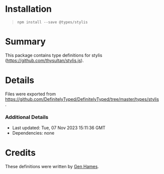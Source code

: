 # Installation
> `npm install --save @types/stylis`

# Summary
This package contains type definitions for stylis (https://github.com/thysultan/stylis.js).

# Details
Files were exported from https://github.com/DefinitelyTyped/DefinitelyTyped/tree/master/types/stylis.

### Additional Details
 * Last updated: Tue, 07 Nov 2023 15:11:36 GMT
 * Dependencies: none

# Credits
These definitions were written by [Gen Hames](https://github.com/heyheyhello).
